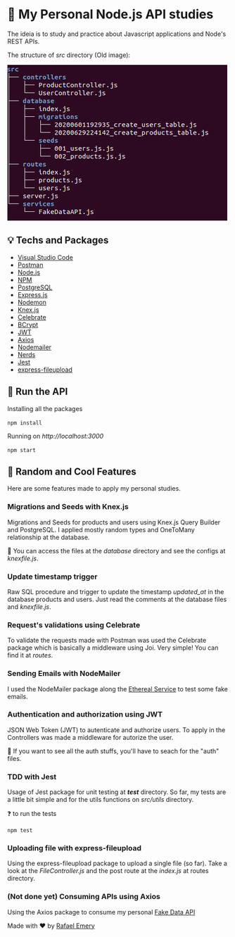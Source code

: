# :green_book: My Personal Node.js API studies

The ideia is to study and practice about Javascript applications and Node's REST APIs.

The structure of *src* directory (Old image):

![](assets/src.png)

## :bulb: Techs and Packages

- [Visual Studio Code](https://code.visualstudio.com/)
- [Postman](https://www.postman.com/)
- [Node.js](https://nodejs.org/en/)
- [NPM](https://www.npmjs.com/)
- [PostgreSQL](https://www.postgresql.org/)
- [Express.js](https://expressjs.com/pt-br/)
- [Nodemon](https://nodemon.io/)
- [Knex.js](http://knexjs.org/)
- [Celebrate](https://github.com/arb/celebrate)
- [BCrypt](https://www.npmjs.com/package/bcrypt)
- [JWT](https://jwt.io/)
- [Axios](https://github.com/axios/axios)
- [Nodemailer](https://nodemailer.com/about/)
- [Nerds](https://github.com/SkyHacks/nerds)
- [Jest](https://jestjs.io/)
- [express-fileupload](https://github.com/richardgirges/express-fileupload)

## :running: Run the API
 
Installing all the packages 

```npm install``` 

Running on *http://localhost:3000*

```npm start``` 

## :wrench: Random and Cool Features

Here are some features made to apply my personal studies.

### Migrations and Seeds with Knex.js

Migrations and Seeds for products and users using Knex.js Query Builder and PostgreSQL. I applied mostly random types and OneToMany relationship at the database.

:gift: You can access the files at the *database* directory and see the configs at *knexfile.js*.

### Update timestamp trigger

Raw SQL procedure and trigger to update the timestamp *updated_at* in the database products and users. Just read the comments at the database files and *knexfile.js*.

### Request's validations using Celebrate

To validate the requests made with Postman was used the Celebrate package which is basically a middleware using Joi. Very simple! You can find it at *routes*.

### Sending Emails with NodeMailer

I used the NodeMailer package along the [Ethereal Service](https://ethereal.email/) to test some fake emails. 

### Authentication and authorization using JWT

JSON Web Token (JWT) to autenticate and authorize users. To apply in the Controllers was made a middleware for autorize the user.

:gift: If you want to see all the auth stuffs, you'll have to seach for the "auth" files.

### TDD with Jest

Usage of Jest package for unit testing at *__test__* directory. So far, my tests are a little bit simple and for the utils functions on *src/utils* directory.

:question: to run the tests

```npm test```

### Uploading file with express-fileupload

Using the express-fileupload package to upload a single file (so far). Take a look at the *FileController.js* and the post route at the *index.js* at routes directory.

### (Not done yet) Consuming APIs using Axios

Using the Axios package to consume my personal [Fake Data API](https://github.com/RafaelEmery/fake-data-api)

Made with :hearts: by [Rafael Emery](https://rafaelemery.github.io)